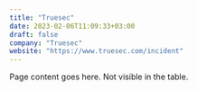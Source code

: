 ```yaml
---
title: "Truesec"
date: 2023-02-06T11:09:33+03:00
draft: false
company: "Truesec"
website: "https://www.truesec.com/incident"
---
```


Page content goes here. Not visible in the table.